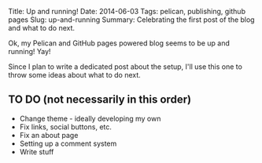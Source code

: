 Title: Up and running!
Date: 2014-06-03
Tags: pelican, publishing, github pages
Slug: up-and-running
Summary: Celebrating the first post of the blog and what to do next.

Ok, my Pelican and GitHub pages powered blog seems to be up and running! Yay!

Since I plan to write a dedicated post about the setup, I'll use this one to throw some ideas about what to do next.


TO DO (not necessarily in this order)
-------------------------------------

* Change theme - ideally developing my own
* Fix links, social buttons, etc.
* Fix an about page
* Setting up a comment system
* Write stuff
